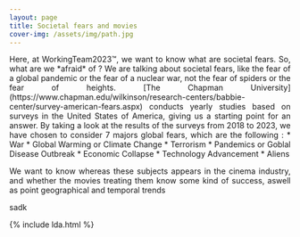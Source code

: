 ```yaml
---
layout: page
title: Societal fears and movies
cover-img: /assets/img/path.jpg
---
```

<div style="text-align:justify">
Here, at WorkingTeam2023™, we want to know what are societal fears. So, what are we *afraid* of ? We are talking about societal fears, like the fear of a global pandemic or the fear of a nuclear war, not the fear of spiders or the fear of heights. [The Chapman University](https://www.chapman.edu/wilkinson/research-centers/babbie-center/survey-american-fears.aspx) conducts yearly studies based on surveys in the United States of America, giving us a starting point for an answer. By taking a look at the results of the surveys from 2018 to 2023, we have chosen to consider 7 majors global fears, which are the following :
*   War
*   Global Warming or Climate Change
*   Terrorism
*   Pandemics or Goblal Disease Outbreak
*   Economic Collapse
*   Technology Advancement
*   Aliens 

We want to know whereas these subjects appears in the cinema industry, and whether the movies treating them know some kind of success, aswell as point geographical and temporal trends

sadk</div>

{% include lda.html %}
<!-- <div style="text-align:center">
<iframe src="assets/lda.html" width="800px" height="800px" frameborder="0"></iframe>
</div> -->